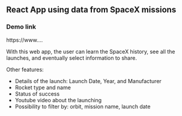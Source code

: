 ## React App using data from SpaceX missions

### Demo link
https://www....


With this web app, the user can learn the SpaceX history, see all the launches, and eventually select information to share.

Other features:

* Details of the launch: Launch Date, Year, and Manufacturer
* Rocket type and name
* Status of success
* Youtube video about the launching
* Possibility to filter by: orbit, mission name, launch date
